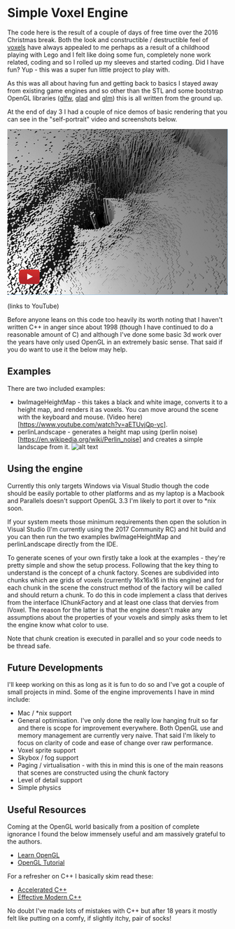 # Simple Voxel Engine

The code here is the result of a couple of days of free time over the 2016 Christmas break. Both the look and constructible / destructible feel of [voxels](https://en.wikipedia.org/wiki/Voxel) have always appealed to me perhaps as a result of a childhood playing with Lego and I felt like doing some fun, completely none work related, coding and so I rolled up my sleeves and started coding. Did I have fun? Yup - this was a super fun little project to play with.

As this was all about having fun and getting back to basics I stayed away from existing game engines and so other than the STL and some bootstrap OpenGL libraries ([glfw](http://www.glfw.org), [glad](http://glad.dav1d.de) and [glm](http://glm.g-truc.net/0.9.8/index.html)) this is all written from the ground up.

At the end of day 3 I had a couple of nice demos of basic rendering that you can see in the "self-portrait" video and screenshots below.

[![Video of the photo height map demo](https://github.com/JamesRandall/SimpleVoxelEngine/blob/master/screenshots/photoHeightMapVideo.png)](https://www.youtube.com/watch?v=aETUvjQp-yc)

(links to YouTube)

Before anyone leans on this code too heavily its worth noting that I haven't written C++ in anger since about 1998 (though I have continued to do a reasonable amount of C) and although I've done some basic 3d work over the years have only used OpenGL in an extremely basic sense. That said if you do want to use it the below may help.

## Examples

There are two included examples:

* bwImageHeightMap - this takes a black and white image, converts it to a height map, and renders it as voxels. You can move around the scene with the keyboard and mouse. (Video here)[https://www.youtube.com/watch?v=aETUvjQp-yc].
* perlinLandscape - generates a height map using (perlin noise)[https://en.wikipedia.org/wiki/Perlin_noise] and creates a simple landscape from it.
![alt text](https://raw.githubusercontent.com/JamesRandall/SimpleVoxelEngine/screenshots/perlinNoiseLandscape.png "Perlin noise demo")

## Using the engine

Currently this only targets Windows via Visual Studio though the code should be easily portable to other platforms and as my laptop is a Macbook and Parallels doesn't support OpenGL 3.3 I'm likely to port it over to *nix soon.

If your system meets those minimum requirements then open the solution in Visual Studio (I'm currently using the 2017 Community RC) and hit build and you can then run the two examples bwImageHeightMap and perlinLandscape directly from the IDE.

To generate scenes of your own firstly take a look at the examples - they're pretty simple and show the setup process. Following that the key thing to understand is the concept of a chunk factory. Scenes are subdivided into chunks which are grids of voxels (currently 16x16x16 in this engine) and for each chunk in the scene the construct method of the factory will be called and should return a chunk. To do this in code implement a class that derives from the interface IChunkFactory and at least one class that dervies from IVoxel. The reason for the latter is that the engine doesn't make any assumptions about the properties of your voxels and simply asks them to let the engine know what color to use.

Note that chunk creation is executed in parallel and so your code needs to be thread safe.

## Future Developments

I'll keep working on this as long as it is fun to do so and I've got a couple of small projects in mind. Some of the engine improvements I have in mind include:

* Mac / *nix support
* General optimisation. I've only done the really low hanging fruit so far and there is scope for improvement everywhere. Both OpenGL use and memory management are currently very naive. That said I'm likely to focus on clarity of code and ease of change over raw performance.
* Voxel sprite support
* Skybox / fog support
* Paging / virtualisation - with this in mind this is one of the main reasons that scenes are constructed using the chunk factory
* Level of detail support
* Simple physics

## Useful Resources

Coming at the OpenGL world basically from a position of complete ignorance I found the below immensely useful and am massively grateful to the authors.

* [Learn OpenGL](https://learnopengl.com)
* [OpenGL Tutorial](http://www.opengl-tutorial.org)

For a refresher on C++ I basically skim read these:

* [Accelerated C++](https://www.amazon.co.uk/Accelerated-Practical-Programming-Example-Depth/dp/020170353X) 
* [Effective Modern C++](https://www.amazon.co.uk/gp/product/1491903996)

No doubt I've made lots of mistakes with C++ but after 18 years it mostly felt like putting on a comfy, if slightly itchy, pair of socks!
